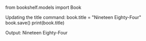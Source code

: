 from bookshelf.models import Book

Updating the title
command: 
book.title = "Nineteen Eighty-Four"
book.save()
print(book.title)  

Output: Nineteen Eighty-Four
